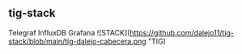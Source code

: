 ## tig-stack
Telegraf InfluxDB Grafana
![STACK](https://github.com/dalejo11/tig-stack/blob/main/tig-dalejo-cabecera.png "TIG)

